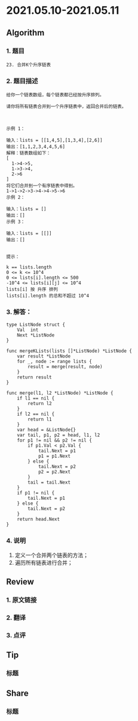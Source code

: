 # 2021.05.10-2021.05.11

## Algorithm
### 1. 题目
```
23. 合并K个升序链表
```
### 2. 题目描述
```
给你一个链表数组，每个链表都已经按升序排列。

请你将所有链表合并到一个升序链表中，返回合并后的链表。

 

示例 1：

输入：lists = [[1,4,5],[1,3,4],[2,6]]
输出：[1,1,2,3,4,4,5,6]
解释：链表数组如下：
[
  1->4->5,
  1->3->4,
  2->6
]
将它们合并到一个有序链表中得到。
1->1->2->3->4->4->5->6
示例 2：

输入：lists = []
输出：[]
示例 3：

输入：lists = [[]]
输出：[]
 

提示：

k == lists.length
0 <= k <= 10^4
0 <= lists[i].length <= 500
-10^4 <= lists[i][j] <= 10^4
lists[i] 按 升序 排列
lists[i].length 的总和不超过 10^4

```

### 3. 解答：
```golang
type ListNode struct {
	Val  int
	Next *ListNode
}

func mergeKLists(lists []*ListNode) *ListNode {
	var result *ListNode
	for _, node := range lists {
		result = merge(result, node)
	}
	return result
}

func merge(l1, l2 *ListNode) *ListNode {
	if l1 == nil {
		return l2
	}
	if l2 == nil {
		return l1
	}
	var head = &ListNode{}
	var tail, p1, p2 = head, l1, l2
	for p1 != nil && p2 != nil {
		if p1.Val < p2.Val {
			tail.Next = p1
			p1 = p1.Next
		} else {
			tail.Next = p2
			p2 = p2.Next
		}
		tail = tail.Next
	}
	if p1 != nil {
		tail.Next = p1
	} else {
		tail.Next = p2
	}
	return head.Next
}
```
### 4. 说明
1. 定义一个合并两个链表的方法；
2. 遍历所有链表进行合并；

## Review
### 1. 原文链接


### 2. 翻译


### 3. 点评


## Tip
### 标题


## Share
### 标题